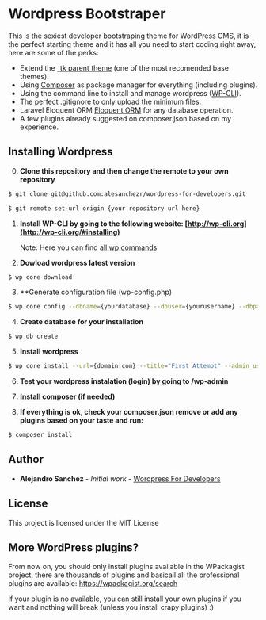 # Wordpress Bootstraper

This is the sexiest developer bootstraping theme for WordPress CMS, it is the perfect starting theme and it has all you need to start coding right away, here are some of the perks:
- Extend the [_tk parent theme](https://github.com/Themekraft/_tk) (one of the most recomended base themes).
- Using [Composer](https://wpackagist.org/) as package manager for everything (including plugins).
- Using the command line to install and manage wordpress ([WP-CLI](http://wp-cli.org/)).
- The perfect .gitignore to only upload the minimum files.
- Laravel Eloquent ORM [Eloquent ORM](https://github.com/tareq1988/wp-eloquent) for any database operation.
- A few plugins already suggested on composer.json based on my experience.

## Installing Wordpress

0) **Clone this repository and then change the remote to your own repository**
```sh
$ git clone git@github.com:alesanchezr/wordpress-for-developers.git

$ git remote set-url origin {your repository url here}
```

1) **Install WP-CLI by going to the following website: [http://wp-cli.org](http://wp-cli.org/#installing)**

    Note: Here you can find [all wp commands](https://developer.wordpress.org/cli/commands/)

2) **Dowload wordpress latest version**
```sh
$ wp core download
```

3) **Generate configuration file (wp-config.php)
```sh
$ wp core config --dbname={yourdatabase} --dbuser={yourusername} --dbpass={YOUR DATABASE PASSWORD}
```

4) **Create database for your installation**
```sh
$ wp db create
```

5) **Install wordpress**
```sh
$ wp core install --url={domain.com} --title="First Attempt" --admin_user={yourusername} --admin_password={yourpassword} --admin_email={your@email.com}
```

6) **Test your wordpress instalation (login) by going to /wp-admin**

7) **[Install composer](https://getcomposer.org/download/) (if needed)**

8) **If everything is ok, check your composer.json remove or add any plugins based on your taste and run:**
```sh
$ composer install
```

## Author

* **Alejandro Sanchez** - *Initial work* - [Wordpress For Developers](https://github.com/alesanchezr/wordpress-for-developers)

## License

This project is licensed under the MIT License
    
## More WordPress plugins?

From now on, you should only install plugins available in the WPackagist project, there are thousands of plugins and basicall all the professional plugins are available:
https://wpackagist.org/search

If your plugin is no available, you can still install your own plugins if you want and nothing will break (unless you install crapy plugins) :)